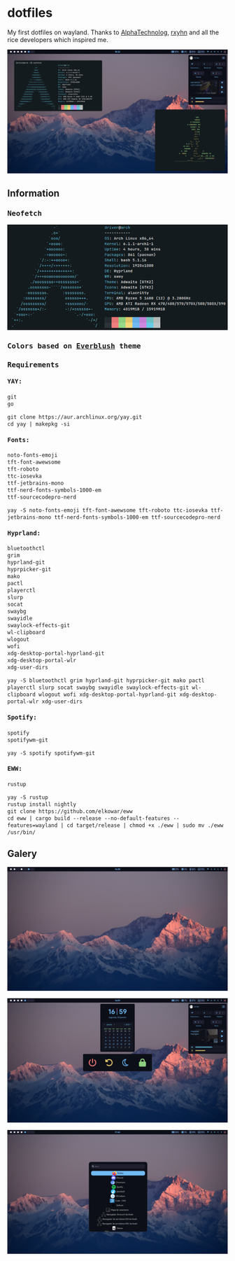 # dotfiles

My first dotfiles on wayland.
Thanks to [AlphaTechnolog](https://github.com/AlphaTechnolog), [rxyhn](https://github.com/rxyhn) and all the rice developers which inspired me.

![hyprland img](./images/show.png)


## Information

### <samp>Neofetch </samp>

![neofetch](./images/neofetch.png)

### <samp>Colors based on [Everblush](https://github.com/Everblush) theme</samp>

### <samp>Requirements</samp>
#### <samp>YAY:</samp>

```
git
go
```
```
git clone https://aur.archlinux.org/yay.git
cd yay | makepkg -si
```

#### <samp>Fonts:</samp>


```
noto-fonts-emoji
tft-font-awewsome
tft-roboto
ttc-iosevka
ttf-jetbrains-mono
ttf-nerd-fonts-symbols-1000-em
ttf-sourcecodepro-nerd
```

```
yay -S noto-fonts-emoji tft-font-awewsome tft-roboto ttc-iosevka ttf-jetbrains-mono ttf-nerd-fonts-symbols-1000-em ttf-sourcecodepro-nerd
```

#### <samp>Hyprland:</samp>

```
bluetoothctl
grim
hyprland-git
hyprpicker-git
mako
pactl
playerctl
slurp
socat
swaybg
swayidle
swaylock-effects-git
wl-clipboard
wlogout
wofi
xdg-desktop-portal-hyprland-git
xdg-desktop-portal-wlr
xdg-user-dirs
```
```
yay -S bluetoothctl grim hyprland-git hyprpicker-git mako pactl playerctl slurp socat swaybg swayidle swaylock-effects-git wl-clipboard wlogout wofi xdg-desktop-portal-hyprland-git xdg-desktop-portal-wlr xdg-user-dirs
```

#### <samp>Spotify:</samp>


```
spotify
spotifywm-git
```
```
yay -S spotify spotifywm-git
```

#### <samp>EWW:</samp>


```
rustup
```
```
yay -S rustup
rustup install nightly
git clone https://github.com/elkowar/eww
cd eww | cargo build --release --no-default-features --features=wayland | cd target/release | chmod +x ./eww | sudo mv ./eww /usr/bin/
```


## Galery

![clear setup](./images/clearsetup.png)

![eww windows](./images/ewwwindows.png)

![wofi](./images/wofi.png)